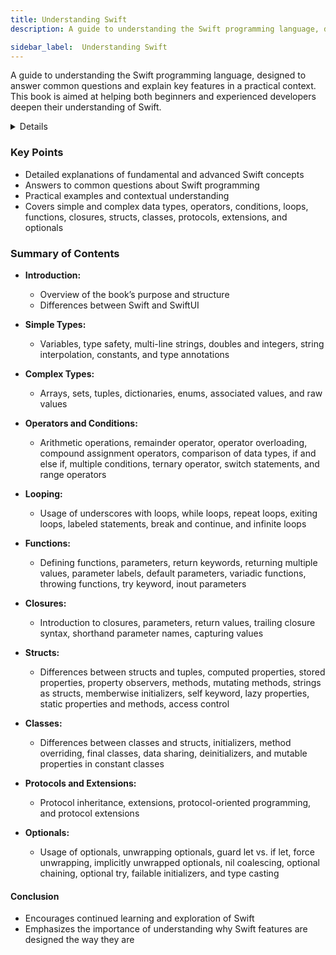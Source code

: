 ```yaml
---
title: Understanding Swift
description: A guide to understanding the Swift programming language, designed to answer common questions and explain key features in a practical context. This book is aimed at helping both beginners and experienced developers deepen their understanding of Swift.

sidebar_label:  Understanding Swift
---
```


A guide to understanding the Swift programming language, designed to answer common questions and explain key features in a practical context. This book is aimed at helping both beginners and experienced developers deepen their understanding of Swift.

<details>

**URL:** https://www.hackingwithswift.com/quick-start/understanding-swift

**Published:** June 5, 2020  

**Authors:** `Paul Hudson`

**Tags:**  
`Swift`, `Programming`, `iOS Development`, `Reference Guide`

</details>

### Key Points
- Detailed explanations of fundamental and advanced Swift concepts
- Answers to common questions about Swift programming
- Practical examples and contextual understanding
- Covers simple and complex data types, operators, conditions, loops, functions, closures, structs, classes, protocols, extensions, and optionals

### Summary of Contents
- **Introduction:**
  - Overview of the book’s purpose and structure
  - Differences between Swift and SwiftUI

- **Simple Types:**
  - Variables, type safety, multi-line strings, doubles and integers, string interpolation, constants, and type annotations

- **Complex Types:**
  - Arrays, sets, tuples, dictionaries, enums, associated values, and raw values

- **Operators and Conditions:**
  - Arithmetic operations, remainder operator, operator overloading, compound assignment operators, comparison of data types, if and else if, multiple conditions, ternary operator, switch statements, and range operators

- **Looping:**
  - Usage of underscores with loops, while loops, repeat loops, exiting loops, labeled statements, break and continue, and infinite loops

- **Functions:**
  - Defining functions, parameters, return keywords, returning multiple values, parameter labels, default parameters, variadic functions, throwing functions, try keyword, inout parameters

- **Closures:**
  - Introduction to closures, parameters, return values, trailing closure syntax, shorthand parameter names, capturing values

- **Structs:**
  - Differences between structs and tuples, computed properties, stored properties, property observers, methods, mutating methods, strings as structs, memberwise initializers, self keyword, lazy properties, static properties and methods, access control

- **Classes:**
  - Differences between classes and structs, initializers, method overriding, final classes, data sharing, deinitializers, and mutable properties in constant classes

- **Protocols and Extensions:**
  - Protocol inheritance, extensions, protocol-oriented programming, and protocol extensions

- **Optionals:**
  - Usage of optionals, unwrapping optionals, guard let vs. if let, force unwrapping, implicitly unwrapped optionals, nil coalescing, optional chaining, optional try, failable initializers, and type casting

#### Conclusion
- Encourages continued learning and exploration of Swift
- Emphasizes the importance of understanding why Swift features are designed the way they are

<LinkCard title="Link to Book" href="https://www.hackingwithswift.com/quick-start/understanding-swift" />